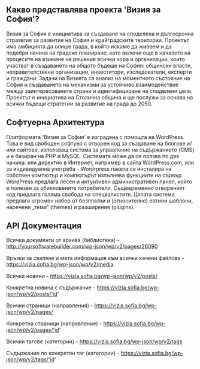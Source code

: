 ## Какво представлява проекта 'Визия за София'?
Визия за София е инициатива за създаване на споделена и дългосрочна стратегия за развитие на София и крайградските територии. Проектът има амбицията да опише града, в който искаме да живеем и да подобри начина на градско планиране, като включи още в началото на процесите на взимане на решения всички хора и организации, които участват в създаването на общото бъдеще на София: общински власти, неправителствени организации, инвеститори, изследователи, експерти и граждани. Задачи на Визията са анализ на моментното състояние на София и създаването на механизми за устойчиво взаимодействие между заинтересованите страни и идентифициране на споделени цели. Проектът е инициатива на Столична община и ще послужи за основа на всички бъдещи стратегии за развитие на града до 2050.

## Софтуерна Архитектура
Платформата 'Визия за София' е изградена с помощта на WordPress. Това е вид свободен софтуер с отворен код за създаване на блогове и/или сайтове, използващ система за управление на съдържанието (CMS) и е базиран на PHP и MySQL. Системата може да се ползва по два начина: или директно в Интернет, например в сайта WordPress.com, или за индивидуална употреба - Wordrpress пакета се инсталира на собствен компютър и компютърът изпълнява функциите на сървър. WordPress предлага лесен и интуитивен административен панел, който е полезен за обикновените потребители. Същевременно отвореният код предлага голяма свобода на специалистите. Цялата система предлага огромен набор от безплатни и (относително) евтини шаблони, наречени „теми“ (themes) и разширения (plugins).

## API Документация

Всички документи от архива (библиотека) - 
http://yoursoftwarebuilder.com/wp-json/wp/v2/pages/26090

Връзки за сваляне и мета информация към всички качени файлове -
https://vizia.sofia.bg/wp-json/wp/v2/media

Всички новини -
https://vizia.sofia.bg/wp-json/wp/v2/posts/

Конкретна новина с съдържание -
https://vizia.sofia.bg/wp-json/wp/v2/posts/'id'

Всички страници (направления) -
https://vizia.sofia.bg/wp-json/wp/v2/pages/

Конкретна страници (направлениe) -
https://vizia.sofia.bg/wp-json/wp/v2/pages/'id'

Всички тагове (категории) -
https://vizia.sofia.bg/wp-json/wp/v2/tags

Съдържание по конкретен таг (категории) -
https://vizia.sofia.bg/wp-json/wp/v2/tags/'id'
